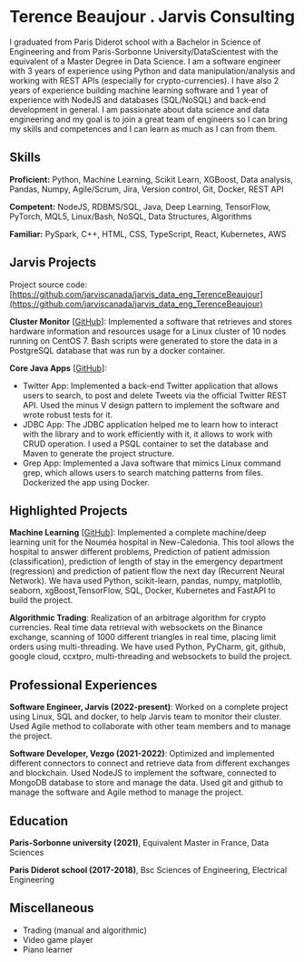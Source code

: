 # Terence Beaujour . Jarvis Consulting

I graduated from Paris Diderot school with a Bachelor in Science of Engineering and from Paris-Sorbonne University/DataScientest with the equivalent of a Master Degree in Data Science. I am a software engineer with 3 years of experience using Python and data manipulation/analysis and working with REST APIs (especially for crypto-currencies). I have also 2 years of experience building machine learning software and 1 year of experience with NodeJS and databases (SQL/NoSQL) and back-end development in general. I am passionate about data science and data engineering and my goal is to join a great team of engineers so I can bring my skills and competences and I can learn as much as I can from them.

## Skills

**Proficient:** Python, Machine Learning, Scikit Learn, XGBoost, Data analysis, Pandas, Numpy, Agile/Scrum, Jira, Version control, Git, Docker, REST API

**Competent:** NodeJS, RDBMS/SQL, Java, Deep Learning, TensorFlow, PyTorch, MQL5, Linux/Bash, NoSQL, Data Structures, Algorithms

**Familiar:** PySpark, C++, HTML, CSS, TypeScript, React, Kubernetes, AWS

## Jarvis Projects

Project source code: [https://github.com/jarviscanada/jarvis_data_eng_TerenceBeaujour](https://github.com/jarviscanada/jarvis_data_eng_TerenceBeaujour)


**Cluster Monitor** [[GitHub](https://github.com/jarviscanada/jarvis_data_eng_TerenceBeaujour/tree/master/linux_sql)]: Implemented a software that retrieves and stores hardware information and resources usage for a Linux cluster of 10 nodes running on CentOS 7. Bash scripts were generated to store the data in a PostgreSQL database that was run by a docker container.

**Core Java Apps** [[GitHub](https://github.com/jarviscanada/jarvis_data_eng_TerenceBeaujour/tree/master/core_java)]:
      
  - Twitter App: Implemented a back-end Twitter application that allows users to search, to post and delete Tweets via the official Twitter REST API. Used the minus V design pattern to implement the software and wrote robust tests for it.
  - JDBC App: The JDBC application helped me to learn how to interact with the library and to work efficiently with it, it allows to work with CRUD operation. I used a PSQL container to set the database and Maven to generate the project structure.
  - Grep App: Implemented a Java software that mimics Linux command grep, which allows users to search matching patterns from files. Dockerized the app using Docker.


## Highlighted Projects
**Machine Learning** [[GitHub](https://github.com/terencebeauj/mle_project)]: Implemented a complete machine/deep learning unit for the Nouméa hospital in New-Caledonia. This tool allows the hospital to answer different problems, Prediction of patient admission (classification), prediction of length of stay in the emergency department (regression) and prediction of patient flow the next day (Recurrent Neural Network). We hava used Python, scikit-learn, pandas, numpy, matplotlib, seaborn, xgBoost,TensorFlow, SQL, Docker, Kubernetes and FastAPI to build the project.

**Algorithmic Trading**: Realization of an arbitrage algorithm for crypto currencies. Real time data retrieval with websockets on the Binance exchange, scanning of 1000 different triangles in real time, placing limit orders using multi-threading. We have used Python, PyCharm, git, github, google cloud, ccxtpro, multi-threading and websockets to build the project.


## Professional Experiences

**Software Engineer, Jarvis (2022-present)**: Worked on a complete project using Linux, SQL and docker, to help Jarvis team to monitor their cluster. Used Agile method to collaborate with other team members and to manage the project.

**Software Developer, Vezgo (2021-2022)**: Optimized and implemented different connectors to connect and retrieve data from different exchanges and blockchain. Used NodeJS to implement the software, connected to MongoDB database to store and manage the data. Used git and github to manage the software and Agile method to manage the project.


## Education
**Paris-Sorbonne university (2021)**, Equivalent Master in France, Data Sciences

**Paris Diderot school (2017-2018)**, Bsc Sciences of Engineering, Electrical Engineering


## Miscellaneous
- Trading (manual and algorithmic)
- Video game player
- Piano learner